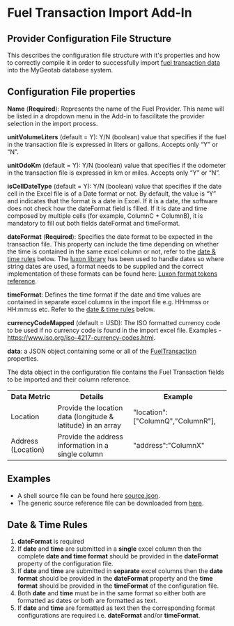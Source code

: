 # Fuel Transaction Import Add-In

## Provider Configuration File Structure
This describes the configuration file structure with it's properties and how to correctly compile it in order to successfully import [fuel transaction data](https://geotab.github.io/sdk/software/api/reference/#FuelTransaction) into the MyGeotab database system.

## Configuration File properties

**Name** (**Required**): Represents the name of the Fuel Provider. This name will be listed in a dropdown menu in the Add-in to fascilitate the provider selection in the import process.

**unitVolumeLiters** (default = Y): Y/N (boolean) value that specifies if the fuel in the transaction file is expressed in liters or gallons. Accepts only “Y” or “N".

**unitOdoKm** (default = Y): Y/N (boolean) value that specifies if the odometer in the transaction file is expressed in km or miles. Accepts only “Y” or “N”.

**isCellDateType** (default = Y): Y/N (boolean) value that specifies if the date cell in the Excel file is of a Date format or not. By default, the value is “Y” and indicates that the format is a date in Excel. If it is a date, the software does not check how the dateFormat field is filled. If it is date and time composed by multiple cells (for example, ColumnC + ColumnB), it is mandatory to fill out both fields dateFormat and timeFormat.

**dateFormat** (**Required**): Specifies the date format to be expected in the transaction file. This property can include the time depending on whether the time is contained in the same excel column or not, refer to the [date & time rules](#DateTimeRules) below. The [luxon library](https://moment.github.io/luxon/#/?id=luxon) has been used to handle dates so where string dates are used, a format needs to be supplied and the correct implementation of these formats can be found here:
[Luxon format tokens reference](https://moment.github.io/luxon/#/formatting?id=table-of-tokens).

**timeFormat**: Defines the time format if the date and time values are contained in separate excel columns in the import file e.g. HHmmss or HH:mm:ss etc. Refer to the [date & time rules](#DateTimeRules) below.

**currencyCodeMapped** (default = USD): The ISO formatted currency code to be used if no currency code is found in the import excel file. Examples - https://www.iso.org/iso-4217-currency-codes.html.

**data**: a JSON object containing some or all of the [FuelTransaction](https://geotab.github.io/sdk/software/api/reference/#FuelTransaction) properties.

The data object in the configuration file contains the Fuel Transaction fields to be imported and their column reference.

<table>
<tr><th>Data Metric</th><th>Details</th><th>Example</th></tr>
<tr>
    <td>Location</td>
    <td>Provide the location data (longitude & latitude) in an array</td>
<td>
"location": ["ColumnQ","ColumnR"],
</td>
</tr>
<tr><td>Address (Location)</td><td>Provide the address information in a single column</td><td>"address":"ColumnX"</td></tr>
</table>

## Examples
- A shell source file can be found here [source.json](source.json).
- The generic source reference file can be downloaded from [here](generic.json).

## <a id="DateTimeRules" name="DateTimeRules">Date & Time Rules</a>
1. **dateFormat** is required
2. If **date** and **time** are submitted in a **single** excel column then the complete **date and time format** should be provided in the **dateFormat** property of the configuration file.
3. If **date** and **time** are submitted in **separate** excel columns then the **date format** should be provided in the **dateFormat** property and the **time format** should be provided in the **timeFormat** of the configuration file.
4. Both **date** and **time** must be in the same format so either both are formatted as dates or both are formatted as text.
5. If **date** and **time** are formatted as text then the corresponding format configurations are required i.e. **dateFormat** and/or **timeFormat**.

